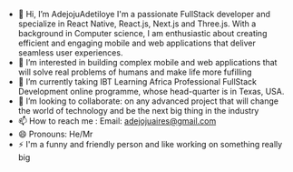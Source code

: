 - 👋 Hi, I’m AdejojuAdetiloye
  I'm a passionate FullStack developer and specialize in  React Native, React.js, Next.js and Three.js.
   With a background in Computer science, I am enthusiastic about creating efficient and engaging mobile and web applications that deliver seamless user experiences.
- 👀 I’m interested in building complex mobile and web applications that will solve real problems of humans and make life more fufilling
- 🌱 I’m currently taking IBT Learning Africa Professional FullStack Development online programme, whose head-quarter is in Texas, USA.
- 💞️ I’m looking to collaborate:
   on any advanced project that will change the world of technology and be the next big thing in the industry
- 📫 How to reach me :
   Email: adejojuaires@gmail.com
- 😄 Pronouns: He/Mr
- ⚡ I'm a funny and friendly person and like working on something really big

<!---
AdejojuAdetiloye/AdejojuAdetiloye is a ✨ special ✨ repository because its `README.md` (this file) appears on your GitHub profile.
You can click the Preview link to take a look at your changes.
--->
